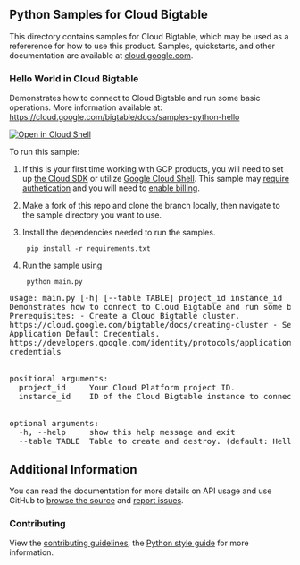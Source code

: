 [//]: # "This README.md file is auto-generated, all changes to this file will be lost."
[//]: # "To regenerate it, use `python -m synthtool`."

## Python Samples for Cloud Bigtable

This directory contains samples for Cloud Bigtable, which may be used as a refererence for how to use this product. 
Samples, quickstarts, and other documentation are available at <a href="https://cloud.google.com/bigtable">cloud.google.com</a>.


### Hello World in Cloud Bigtable

Demonstrates how to connect to Cloud Bigtable and run some basic operations. More information available at: https://cloud.google.com/bigtable/docs/samples-python-hello


<a href="https://console.cloud.google.com/cloudshell/open?git_repo=https://github.com/googleapis/python-bigtable&page=editor&open_in_editor=main.py"><img alt="Open in Cloud Shell" src="http://gstatic.com/cloudssh/images/open-btn.png"> 
</a>

To run this sample:

1. If this is your first time working with GCP products, you will need to set up [the Cloud SDK][cloud_sdk] or utilize [Google Cloud Shell][gcloud_shell]. This sample may [require authetication][authentication] and you will need to [enable billing][enable_billing].

1. Make a fork of this repo and clone the branch locally, then navigate to the sample directory you want to use.

1. Install the dependencies needed to run the samples.

        pip install -r requirements.txt

1. Run the sample using

        python main.py


<pre>usage: main.py [-h] [--table TABLE] project_id instance_id<br>Demonstrates how to connect to Cloud Bigtable and run some basic operations.<br>Prerequisites: - Create a Cloud Bigtable cluster.<br>https://cloud.google.com/bigtable/docs/creating-cluster - Set your Google<br>Application Default Credentials.<br>https://developers.google.com/identity/protocols/application-default-<br>credentials<br><br><br>positional arguments:<br>&nbsp; project_id &nbsp; &nbsp; Your Cloud Platform project ID.<br>&nbsp; instance_id &nbsp; &nbsp;ID of the Cloud Bigtable instance to connect to.<br><br><br>optional arguments:<br>&nbsp; -h, --help &nbsp; &nbsp; show this help message and exit<br>&nbsp; --table TABLE &nbsp;Table to create and destroy. (default: Hello-Bigtable)</pre>

## Additional Information

You can read the documentation for more details on API usage and use GitHub
to <a href="https://github.com/googleapis/python-bigtable">browse the source</a> and [report issues][issues].

### Contributing
View the [contributing guidelines][contrib_guide], the [Python style guide][py_style] for more information.

[authentication]: https://cloud.google.com/docs/authentication/getting-started
[enable_billing]:https://cloud.google.com/apis/docs/getting-started#enabling_billing
[client_library_python]: https://googlecloudplatform.github.io/google-cloud-python/
[issues]: https://github.com/GoogleCloudPlatform/google-cloud-python/issues
[contrib_guide]: https://github.com/googleapis/google-cloud-python/blob/master/CONTRIBUTING.rst
[py_style]: http://google.github.io/styleguide/pyguide.html
[cloud_sdk]: https://cloud.google.com/sdk/docs
[gcloud_shell]: https://cloud.google.com/shell/docs
[gcloud_shell]: https://cloud.google.com/shell/docs
